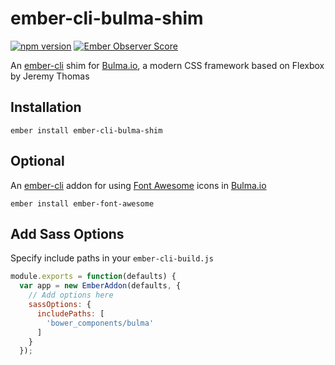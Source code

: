 # ember-cli-bulma-shim

[![npm version](https://badge.fury.io/js/ember-cli-bulma-shim.svg)](https://www.npmjs.com/package/ember-cli-bulma-shim)
[![Ember Observer Score](http://emberobserver.com/badges/ember-cli-bulma-shim.svg)](http://emberobserver.com/addons/ember-cli-bulma-shim)


An [ember-cli](http://www.ember-cli.com) shim for [Bulma.io](http://bulma.io), a modern CSS framework based on Flexbox by Jeremy Thomas

## Installation

```shell
ember install ember-cli-bulma-shim
```

## Optional

An [ember-cli](http://www.ember-cli.com) addon for using [Font Awesome](https://github.com/martndemus/ember-font-awesome) icons in [Bulma.io](http://bulma.io)

```shell
ember install ember-font-awesome
```

## Add Sass Options

Specify include paths in your `ember-cli-build.js`

```javascript
module.exports = function(defaults) {
  var app = new EmberAddon(defaults, {
    // Add options here
    sassOptions: {
      includePaths: [
        'bower_components/bulma'
      ]
    }
  });
```
